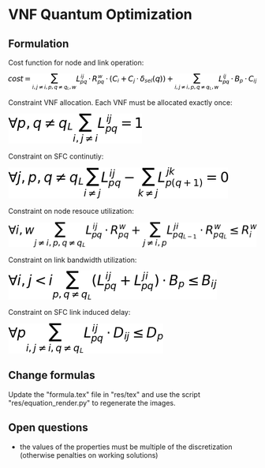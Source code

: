 # VNF Quantum Optimization

## Formulation
Cost function for node and link operation:

![Cut examples](res/img/cost_function.png "Cut examples")

Constraint VNF allocation. Each VNF must be allocated exactly once:

![Cut examples](res/img/allocation.png "Cut examples")

Constraint on SFC continutiy:

![Cut examples](res/img/continuity.png "Cut examples")

Constraint on node resouce utilization:

![Cut examples](res/img/node_resources.png "Cut examples")

Constraint on link bandwidth utilization:

![Cut examples](res/img/bandwidth.png "Cut examples")

Constraint on SFC link induced delay:

![Cut examples](res/img/delay.png "Cut examples")


## Change formulas
Update the "formula.tex" file in "res/tex" and use the script "res/equation_render.py" to regenerate the images.

## Open questions
- the values of the properties must be multiple of the discretization (otherwise penalties on working solutions)
